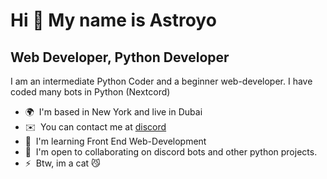 Hi 👋 My name is Astroyo
========================

Web Developer, Python Developer
-------------------------------

I am an intermediate Python Coder and a beginner web-developer. I have coded many bots in Python (Nextcord)

*   🌍  I'm based in New York and live in Dubai
*   ✉️  You can contact me at [discord](www.discord.com/users/856143242922950667)
*   🧠  I'm learning Front End Web-Development
*   🤝  I'm open to collaborating on discord bots and other python projects.
*   ⚡  Btw, im a cat 😼
